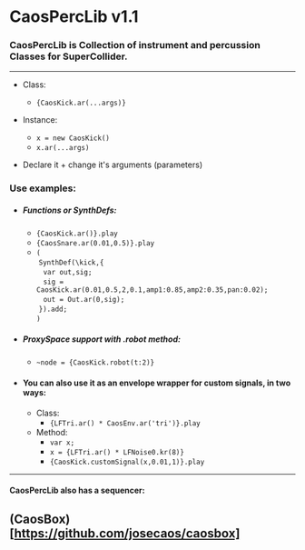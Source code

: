# CaosPercLib v1.1

### CaosPercLib is Collection of instrument and percussion Classes for SuperCollider.
-------- 
 - Class:
 
   - ```{CaosKick.ar(...args)}```
 - Instance: 
   - ```x = new CaosKick()```
   - ```x.ar(...args)```
   
 - Declare it + change it's arguments (parameters)
 
### Use examples:
 - ##### Functions or SynthDefs:
   - ```{CaosKick.ar()}.play```
   - ```{CaosSnare.ar(0.01,0.5)}.play```
   - ```(```<br/>
    &nbsp;```SynthDef(\kick,{```<br/>
      &nbsp;&nbsp;&nbsp;```var out,sig;```<br/>
      &nbsp;&nbsp;&nbsp;```sig = CaosKick.ar(0.01,0.5,2,0.1,amp1:0.85,amp2:0.35,pan:0.02);```<br/>
      &nbsp;&nbsp;&nbsp;```out = Out.ar(0,sig);```<br/>
    &nbsp;```}).add;```<br/>
   ```)```
   
- ##### ProxySpace support with *.robot* method:
   - ```~node = {CaosKick.robot(t:2)}```
   
- #### You can also use it as an envelope wrapper for custom signals, in two ways:
  - Class:
    - ```{LFTri.ar() * CaosEnv.ar('tri')}.play```
  - Method:
    - ```var x;```
    - ```x = {LFTri.ar() * LFNoise0.kr(8)}```
    - ```{CaosKick.customSignal(x,0.01,1)}.play```

---------
#### CaosPercLib also has a sequencer: 
## (CaosBox)[https://github.com/josecaos/caosbox]
